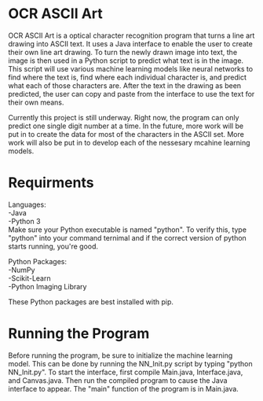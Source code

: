 # OCR ASCII Art

OCR ASCII Art is a optical character recognition program that turns a line art drawing into ASCII text. It uses a Java interface to enable the user to create their own line art drawing. To turn the newly drawn image into text, the image is then used in a Python script to predict what text is in the image. This script will use various machine learning models like neural networks to find where the text is, find where each individual character is, and predict what each of those characters are. After the text in the drawing as been predicted, the user can copy and paste from the interface to use the text for their own means.

Currently this project is still underway. Right now, the program can only predict one single digit number at a time. In the future, more work will be put in to create the data for most of the characters in the ASCII set. More work will also be put in to develop each of the nessesary mcahine learning models.

# Requirments
Languages:  
-Java  
-Python 3  
  Make sure your Python executable is named "python". To verify this, type "python" into your command ternimal and if the correct version   of python starts running, you're good.
  
Python Packages:  
-NumPy  
-Scikit-Learn  
-Python Imaging Library  

These Python packages are best installed with pip.

# Running the Program
Before running the program, be sure to initialize the machine learning model. This can be done by running the NN_Init.py script by typing "python NN_Init.py". To start the interface, first compile Main.java, Interface.java, and Canvas.java. Then run the compiled program to cause the Java interface to appear. The "main" function of the program is in Main.java.
